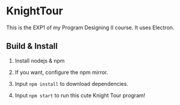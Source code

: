 # KnightTour

This is the EXP1 of my Program Designing II course. It uses Electron.

## Build & Install

1. Install nodejs & npm

2. If you want, configure the npm mirror.

3. Input `npm install` to download dependencies.

4. Input `npm start` to run this cute Knight Tour program!
